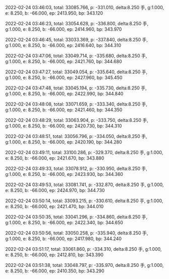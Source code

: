 2022-02-24 03:46:03, total: 33085.766, p: -331.010, delta:8.250 手, g:1.000, e: 8.250, b: -66.000, ep: 2413.950, bp: 343.120

2022-02-24 03:46:23, total: 33054.628, p: -336.800, delta:8.250 手, g:1.000, e: 8.250, b: -66.000, ep: 2414.960, bp: 343.970

2022-02-24 03:46:45, total: 33033.369, p: -337.840, delta:8.250 手, g:1.000, e: 8.250, b: -66.000, ep: 2416.640, bp: 344.310

2022-02-24 03:47:06, total: 33049.714, p: -335.680, delta:8.250 手, g:1.000, e: 8.250, b: -66.000, ep: 2421.760, bp: 344.680

2022-02-24 03:47:27, total: 33049.054, p: -335.640, delta:8.250 手, g:1.000, e: 8.250, b: -66.000, ep: 2427.960, bp: 345.450

2022-02-24 03:47:48, total: 33045.194, p: -335.730, delta:8.250 手, g:1.000, e: 8.250, b: -66.000, ep: 2422.990, bp: 344.840

2022-02-24 03:48:08, total: 33071.659, p: -333.340, delta:8.250 手, g:1.000, e: 8.250, b: -66.000, ep: 2421.460, bp: 344.350

2022-02-24 03:48:29, total: 33063.904, p: -333.750, delta:8.250 手, g:1.000, e: 8.250, b: -66.000, ep: 2420.730, bp: 344.310

2022-02-24 03:48:51, total: 33056.796, p: -334.050, delta:8.250 手, g:1.000, e: 8.250, b: -66.000, ep: 2420.190, bp: 344.280

2022-02-24 03:49:11, total: 33100.286, p: -329.370, delta:8.250 手, g:1.000, e: 8.250, b: -66.000, ep: 2421.670, bp: 343.880

2022-02-24 03:49:33, total: 33078.912, p: -330.950, delta:8.250 手, g:1.000, e: 8.250, b: -66.000, ep: 2423.930, bp: 344.360

2022-02-24 03:49:53, total: 33081.741, p: -332.870, delta:8.250 手, g:1.000, e: 8.250, b: -66.000, ep: 2424.970, bp: 344.730

2022-02-24 03:50:14, total: 33093.215, p: -330.610, delta:8.250 手, g:1.000, e: 8.250, b: -66.000, ep: 2421.470, bp: 344.010

2022-02-24 03:50:35, total: 33041.296, p: -334.860, delta:8.250 手, g:1.000, e: 8.250, b: -66.000, ep: 2422.340, bp: 344.650

2022-02-24 03:50:56, total: 33050.258, p: -335.940, delta:8.250 手, g:1.000, e: 8.250, b: -66.000, ep: 2417.980, bp: 344.240

2022-02-24 03:51:17, total: 33061.860, p: -334.310, delta:8.250 手, g:1.000, e: 8.250, b: -66.000, ep: 2412.810, bp: 343.390

2022-02-24 03:51:38, total: 33048.797, p: -335.970, delta:8.250 手, g:1.000, e: 8.250, b: -66.000, ep: 2410.350, bp: 343.290